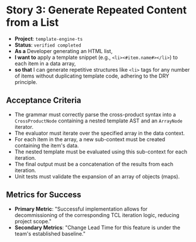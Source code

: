 # Story 3: Generate Repeated Content from a List

- **Project**: `template-engine-ts`
- **Status**: `verified completed`
- **As a** Developer generating an HTML list,
- **I want to** apply a template snippet (e.g., `<li><#item.name#></li>`) to each item in a data array,
- **so that** I can generate repetitive structures like `<li>` tags for any number of items without duplicating template code, adhering to the DRY principle.

## Acceptance Criteria

- The grammar must correctly parse the cross-product syntax into a `CrossProductNode` containing a nested template AST and an `ArrayNode` iterator.
- The evaluator must iterate over the specified array in the data context.
- For each item in the array, a new sub-context must be created containing the item's data.
- The nested template must be evaluated using this sub-context for each iteration.
- The final output must be a concatenation of the results from each iteration.
- Unit tests must validate the expansion of an array of objects (maps).

## Metrics for Success

- **Primary Metric**: "Successful implementation allows for decommissioning of the corresponding TCL iteration logic, reducing project scope."
- **Secondary Metrics**: "Change Lead Time for this feature is under the team's established baseline."
